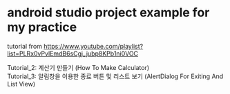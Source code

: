 # android studio project example for my practice
tutorial from https://www.youtube.com/playlist?list=PLRx0vPvlEmdB6sCgj_jubp8KPb1ni0VOC

Tutorial_2: 계산기 만들기 (How To Make Calculator)   
Tutorial_3: 알림창을 이용한 종료 버튼 및 리스트 보기 (AlertDialog For Exiting And List View)
